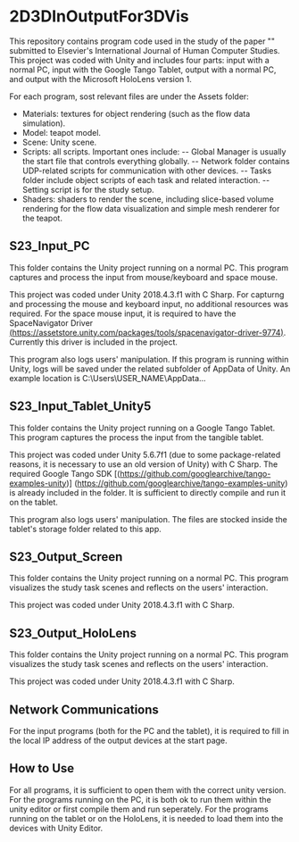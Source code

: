 # 2D3DInOutputFor3DVis
This repository contains program code used in the study of the paper "" submitted to Elsevier's International Journal of Human Computer Studies.
This project was coded with Unity and includes four parts: input with a normal PC, input with the Google Tango Tablet, output with a normal PC, and output with the Microsoft HoloLens version 1. 

For each program, sost relevant files are under the Assets folder:
- Materials: textures for object rendering (such as the flow data simulation).
- Model: teapot model.
- Scene: Unity scene.
- Scripts: all scripts. Important ones include:
   -- Global Manager is usually the start file that controls everything globally.
   -- Network folder contains UDP-related scripts for communication with other devices.
   -- Tasks folder include object scripts of each task and related interaction.
   -- Setting script is for the study setup.
- Shaders: shaders to render the scene, including slice-based volume rendering for the flow data visualization and simple mesh renderer for the teapot.

## S23_Input_PC 
This folder contains the Unity project running on a normal PC. This program captures and process the input from mouse/keyboard and space mouse. 

This project was coded under Unity 2018.4.3.f1 with C Sharp. For capturng and processing the mouse and keyboard input, no additional resources was required. For the space mouse input, it is required to have the SpaceNavigator Driver [(https://assetstore.unity.com/packages/tools/spacenavigator-driver-9774)](https://assetstore.unity.com/packages/tools/spacenavigator-driver-9774). Currently this driver is included in the project.

This program also logs users' manipulation. If this program is running within Unity, logs will be saved under the related subfolder of AppData of Unity. An example location is C:\Users\USER_NAME\AppData\...

## S23_Input_Tablet_Unity5
This folder contains the Unity project running on a Google Tango Tablet. This program captures the process the input from the tangible tablet.

This project was coded under Unity 5.6.7f1 (due to some package-related reasons, it is necessary to use an old version of Unity) with C Sharp. The required Google Tango SDK [(https://github.com/googlearchive/tango-examples-unity)]
(https://github.com/googlearchive/tango-examples-unity) is already included in the folder. It is sufficient to directly compile and run it on the tablet.

This program also logs users' manipulation. The files are stocked inside the tablet's storage folder related to this app.

## S23_Output_Screen
This folder contains the Unity project running on a normal PC. This program visualizes the study task scenes and reflects on the users' interaction.

This project was coded under Unity 2018.4.3.f1 with C Sharp.

## S23_Output_HoloLens
This folder contains the Unity project running on a normal PC. This program visualizes the study task scenes and reflects on the users' interaction.

This project was coded under Unity 2018.4.3.f1 with C Sharp.

## Network Communications
For the input programs (both for the PC and the tablet), it is required to fill in the local IP address of the output devices at the start page.

## How to Use
For all programs, it is sufficient to open them with the correct unity version. For the programs running on the PC, it is both ok to run them within the unity editor or first compile them and run seperately.
For the programs running on the tablet or on the HoloLens, it is needed to load them into the devices with Unity Editor.
